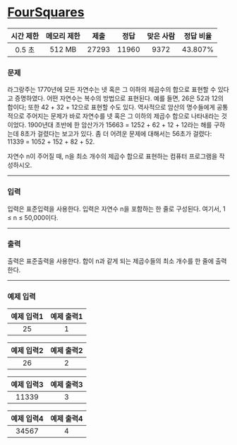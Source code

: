 # [FourSquares](https://www.acmicpc.net/problem/17626)

<div align = center>

| 시간 제한 | 메모리 제한 | 제출  | 정답  | 맞은 사람 | 정답 비율 |
| :-------: | :---------: | :---: | :---: | :-------: | :-------: |
|  0.5 초   |   512 MB    | 27293 | 11960 |   9372    |  43.807%  |

</div>

### 문제

라그랑주는 1770년에 모든 자연수는 넷 혹은 그 이하의 제곱수의 합으로 표현할 수 있다고 증명하였다. 어떤 자연수는 복수의 방법으로 표현된다. 예를 들면, 26은 52과 12의 합이다; 또한 42 + 32 + 12으로 표현할 수도 있다. 역사적으로 암산의 명수들에게 공통적으로 주어지는 문제가 바로 자연수를 넷 혹은 그 이하의 제곱수 합으로 나타내라는 것이었다. 1900년대 초반에 한 암산가가 15663 = 1252 + 62 + 12 + 12라는 해를 구하는데 8초가 걸렸다는 보고가 있다. 좀 더 어려운 문제에 대해서는 56초가 걸렸다: 11339 = 1052 + 152 + 82 + 52.

자연수 n이 주어질 때, n을 최소 개수의 제곱수 합으로 표현하는 컴퓨터 프로그램을 작성하시오.

---

### 입력

입력은 표준입력을 사용한다. 입력은 자연수 n을 포함하는 한 줄로 구성된다. 여기서, 1 ≤ n ≤ 50,000이다.

---

### 출력

출력은 표준출력을 사용한다. 합이 n과 같게 되는 제곱수들의 최소 개수를 한 줄에 출력한다.

---

### 예제 입력

| 예제 입력1 | 예제 출력1 |
| :--------: | :--------: |
|     25     |     1      |

| 예제 입력2 | 예제 출력2 |
| :--------: | :--------: |
|     26     |     2      |

| 예제 입력3 | 예제 출력3 |
| :--------: | :--------: |
|   11339    |     3      |

| 예제 입력4 | 예제 출력4 |
| :--------: | :--------: |
|   34567    |     4      |

